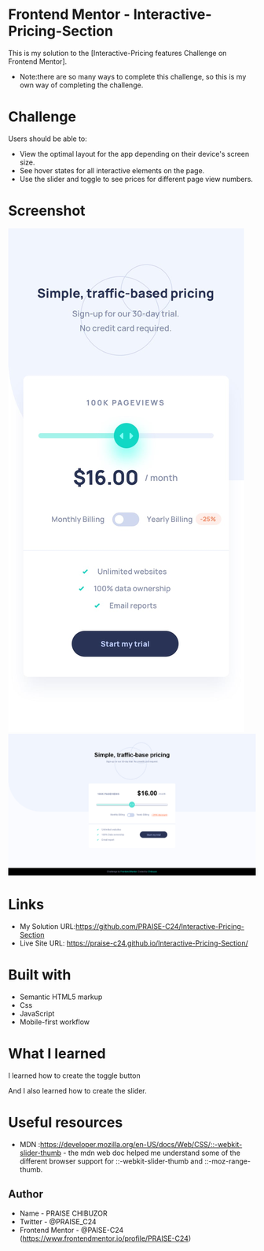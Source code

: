 
#  Frontend Mentor -  Interactive-Pricing-Section

This is my solution to the [Interactive-Pricing features Challenge on Frontend Mentor].

* Note:there are so many ways to complete this challenge, so this is my own way of completing the challenge.

# Challenge

Users should be able to:

- View the optimal layout for the app depending on their device's screen size.
- See hover states for all interactive elements on the page.
- Use the slider and toggle to see prices for different page view numbers.

# Screenshot

![](./design/mobile-design.jpg)
![](./design/screenshot.png)

# Links

- My Solution URL:https://github.com/PRAISE-C24/Interactive-Pricing-Section
- Live Site URL: https://praise-c24.github.io/Interactive-Pricing-Section/

# Built with

- Semantic HTML5 markup
- Css
- JavaScript
- Mobile-first workflow


# What I learned
I learned how to create the toggle button

And I also learned how to create the slider.

# Useful resources

- MDN :https://developer.mozilla.org/en-US/docs/Web/CSS/::-webkit-slider-thumb - the mdn web doc helped me understand some of the different browser support for ::-webkit-slider-thumb and ::-moz-range-thumb.

## Author

- Name - PRAISE CHIBUZOR
- Twitter - @PRAISE_C24
- Frontend Mentor - @PAISE-C24 (https://www.frontendmentor.io/profile/PRAISE-C24)

